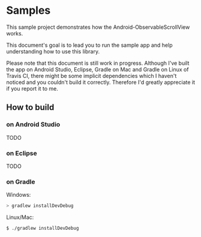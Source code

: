 # Samples

This sample project demonstrates how the Android-ObservableScrollView works.

This document's goal is to lead you to run the sample app and help understanding how to use this library.

Please note that this document is still work in progress.
Although I've built the app on Android Studio, Eclipse, Gradle on Mac and Gradle on Linux of Travis CI, there might be some implicit dependencies which I haven't noticed and you couldn't build it correctly.
Therefore I'd greatly appreciate it if you report it to me.

## How to build

### on Android Studio

TODO

### on Eclipse

TODO

### on Gradle

Windows:

```sh
> gradlew installDevDebug
```

Linux/Mac:

```sh
$ ./gradlew installDevDebug
```